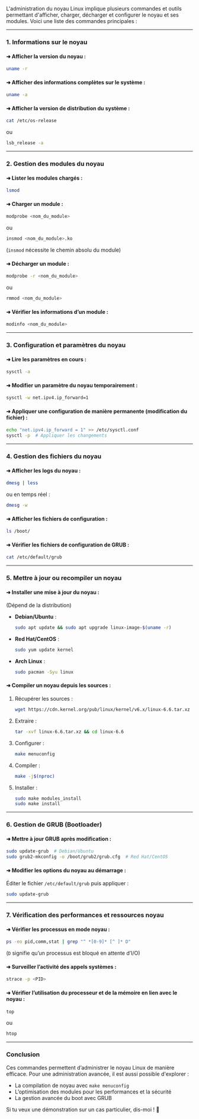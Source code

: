 L'administration du noyau Linux implique plusieurs commandes et outils permettant d'afficher, charger, décharger et configurer le noyau et ses modules. Voici une liste des commandes principales :

---

### 1. **Informations sur le noyau**
#### ➜ Afficher la version du noyau :
```bash
uname -r
```
#### ➜ Afficher des informations complètes sur le système :
```bash
uname -a
```
#### ➜ Afficher la version de distribution du système :
```bash
cat /etc/os-release
```
ou
```bash
lsb_release -a
```

---

### 2. **Gestion des modules du noyau**
#### ➜ Lister les modules chargés :
```bash
lsmod
```
#### ➜ Charger un module :
```bash
modprobe <nom_du_module>
```
ou
```bash
insmod <nom_du_module>.ko
```
(`insmod` nécessite le chemin absolu du module)

#### ➜ Décharger un module :
```bash
modprobe -r <nom_du_module>
```
ou
```bash
rmmod <nom_du_module>
```

#### ➜ Vérifier les informations d’un module :
```bash
modinfo <nom_du_module>
```

---

### 3. **Configuration et paramètres du noyau**
#### ➜ Lire les paramètres en cours :
```bash
sysctl -a
```
#### ➜ Modifier un paramètre du noyau temporairement :
```bash
sysctl -w net.ipv4.ip_forward=1
```
#### ➜ Appliquer une configuration de manière permanente (modification du fichier) :
```bash
echo "net.ipv4.ip_forward = 1" >> /etc/sysctl.conf
sysctl -p  # Appliquer les changements
```

---

### 4. **Gestion des fichiers du noyau**
#### ➜ Afficher les logs du noyau :
```bash
dmesg | less
```
ou en temps réel :
```bash
dmesg -w
```

#### ➜ Afficher les fichiers de configuration :
```bash
ls /boot/
```

#### ➜ Vérifier les fichiers de configuration de GRUB :
```bash
cat /etc/default/grub
```

---

### 5. **Mettre à jour ou recompiler un noyau**
#### ➜ Installer une mise à jour du noyau :
(Dépend de la distribution)
- **Debian/Ubuntu** :
  ```bash
  sudo apt update && sudo apt upgrade linux-image-$(uname -r)
  ```
- **Red Hat/CentOS** :
  ```bash
  sudo yum update kernel
  ```
- **Arch Linux** :
  ```bash
  sudo pacman -Syu linux
  ```

#### ➜ Compiler un noyau depuis les sources :
1. Récupérer les sources :
   ```bash
   wget https://cdn.kernel.org/pub/linux/kernel/v6.x/linux-6.6.tar.xz
   ```
2. Extraire :
   ```bash
   tar -xvf linux-6.6.tar.xz && cd linux-6.6
   ```
3. Configurer :
   ```bash
   make menuconfig
   ```
4. Compiler :
   ```bash
   make -j$(nproc)
   ```
5. Installer :
   ```bash
   sudo make modules_install
   sudo make install
   ```

---

### 6. **Gestion de GRUB (Bootloader)**
#### ➜ Mettre à jour GRUB après modification :
```bash
sudo update-grub  # Debian/Ubuntu
sudo grub2-mkconfig -o /boot/grub2/grub.cfg  # Red Hat/CentOS
```

#### ➜ Modifier les options du noyau au démarrage :
Éditer le fichier `/etc/default/grub` puis appliquer :
```bash
sudo update-grub
```

---

### 7. **Vérification des performances et ressources noyau**
#### ➜ Vérifier les processus en mode noyau :
```bash
ps -eo pid,comm,stat | grep "^ *[0-9]* [^ ]* D"
```
(`D` signifie qu’un processus est bloqué en attente d’I/O)

#### ➜ Surveiller l’activité des appels systèmes :
```bash
strace -p <PID>
```

#### ➜ Vérifier l’utilisation du processeur et de la mémoire en lien avec le noyau :
```bash
top
```
ou
```bash
htop
```

---

### **Conclusion**
Ces commandes permettent d’administrer le noyau Linux de manière efficace. Pour une administration avancée, il est aussi possible d'explorer :
- La compilation de noyau avec `make menuconfig`
- L’optimisation des modules pour les performances et la sécurité
- La gestion avancée du boot avec GRUB

Si tu veux une démonstration sur un cas particulier, dis-moi ! 🚀